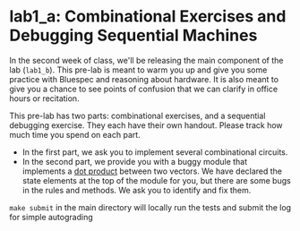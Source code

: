 # lab1_a: Combinational Exercises and Debugging Sequential Machines

In the second week of class, we'll be releasing the main component of the lab (`lab1_b`). This pre-lab is meant to warm you up and give you some practice with Bluespec and reasoning about hardware. It is also meant to give you a chance to see points of confusion that we can clarify in office hours or recitation.

This pre-lab has two parts: combinational exercises, and a sequential debugging exercise. They each have their own handout. Please track how much time you spend on each part.

- In the first part, we ask you to implement several combinational circuits.
- In the second part, we provide you with a buggy module that implements a [dot product](https://en.wikipedia.org/wiki/Dot_product) between two vectors. We have declared the state elements at the top of the module for you, but there are some bugs in the rules and methods. We ask you to identify and fix them.


`make submit` in the main directory will locally run the tests and submit the log for simple autograding
